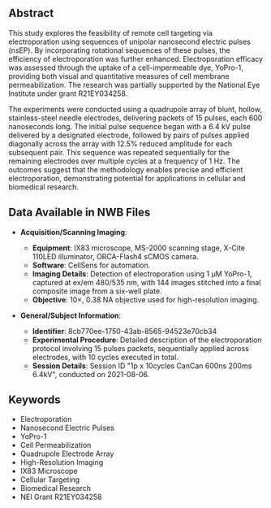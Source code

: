## Abstract

This study explores the feasibility of remote cell targeting via electroporation using sequences of unipolar nanosecond electric pulses (nsEP). By incorporating rotational sequences of these pulses, the efficiency of electroporation was further enhanced. Electroporation efficacy was assessed through the uptake of a cell-impermeable dye, YoPro-1, providing both visual and quantitative measures of cell membrane permeabilization. The research was partially supported by the National Eye Institute under grant R21EY034258.

The experiments were conducted using a quadrupole array of blunt, hollow, stainless-steel needle electrodes, delivering packets of 15 pulses, each 600 nanoseconds long. The initial pulse sequence began with a 6.4 kV pulse delivered by a designated electrode, followed by pairs of pulses applied diagonally across the array with 12.5% reduced amplitude for each subsequent pair. This sequence was repeated sequentially for the remaining electrodes over multiple cycles at a frequency of 1 Hz. The outcomes suggest that the methodology enables precise and efficient electroporation, demonstrating potential for applications in cellular and biomedical research.

## Data Available in NWB Files

- **Acquisition/Scanning Imaging**:
  - **Equipment**: IX83 microscope, MS-2000 scanning stage, X-Cite 110LED illuminator, ORCA-Flash4 sCMOS camera.
  - **Software**: CellSens for automation.
  - **Imaging Details**: Detection of electroporation using 1 µM YoPro-1, captured at ex/em 480/535 nm, with 144 images stitched into a final composite image from a six-well plate.
  - **Objective**: 10×, 0.38 NA objective used for high-resolution imaging.

- **General/Subject Information**:
  - **Identifier**: 8cb770ee-1750-43ab-8565-94523e70cb34
  - **Experimental Procedure**: Detailed description of the electroporation protocol involving 15 pulses packets, sequentially applied across electrodes, with 10 cycles executed in total.
  - **Session Details**: Session ID "1p x 10cycles CanCan 600ns 200ms 6.4kV", conducted on 2021-08-06.

## Keywords

- Electroporation
- Nanosecond Electric Pulses
- YoPro-1
- Cell Permeabilization
- Quadrupole Electrode Array
- High-Resolution Imaging
- IX83 Microscope
- Cellular Targeting
- Biomedical Research
- NEI Grant R21EY034258